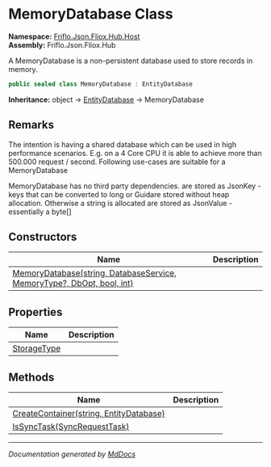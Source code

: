 ﻿<!--  
  <auto-generated>   
    The contents of this file were generated by a tool.  
    Changes to this file may be list if the file is regenerated  
  </auto-generated>   
-->

# MemoryDatabase Class

**Namespace:** [Friflo.Json.Fliox.Hub.Host](../index.md)  
**Assembly:** Friflo.Json.Fliox.Hub

A MemoryDatabase is a non\-persistent database used to store records in memory.

```csharp
public sealed class MemoryDatabase : EntityDatabase
```

**Inheritance:** object → [EntityDatabase](../EntityDatabase/index.md) → MemoryDatabase

## Remarks

The intention is having a shared database which can be used in high performance scenarios. E.g. on a 4 Core CPU it is able to achieve more than 500.000 request \/ second. Following use\-cases are suitable for a MemoryDatabase

MemoryDatabase has no third party dependencies. are stored as JsonKey \- keys that can be converted to long or Guidare stored without heap allocation. Otherwise a string is allocated  are stored as JsonValue \- essentially a byte\[\]

## Constructors

| Name                                                                                            | Description |
| ----------------------------------------------------------------------------------------------- | ----------- |
| [MemoryDatabase(string, DatabaseService, MemoryType?, DbOpt, bool, int)](constructors/index.md) |             |

## Properties

| Name                                     | Description |
| ---------------------------------------- | ----------- |
| [StorageType](properties/StorageType.md) |             |

## Methods

| Name                                                                  | Description |
| --------------------------------------------------------------------- | ----------- |
| [CreateContainer(string, EntityDatabase)](methods/CreateContainer.md) |             |
| [IsSyncTask(SyncRequestTask)](methods/IsSyncTask.md)                  |             |

___

*Documentation generated by [MdDocs](https://github.com/ap0llo/mddocs)*
